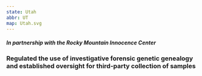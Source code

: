 ```yaml
---
state: Utah
abbr: UT
map: Utah.svg
---
```

<h5>In partnership with the Rocky Mountain Innocence Center</h5>
<h3>Regulated the use of investigative forensic genetic genealogy and established oversight for third-party collection of samples</h3>
